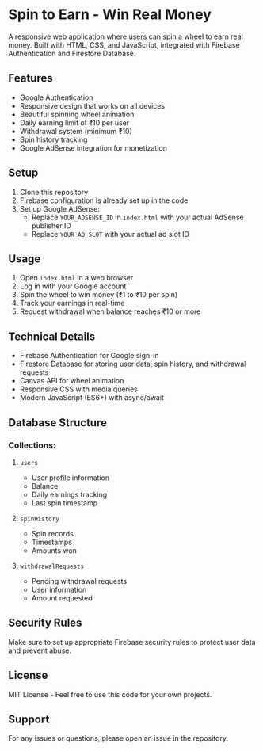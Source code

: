 # Spin to Earn - Win Real Money

A responsive web application where users can spin a wheel to earn real money. Built with HTML, CSS, and JavaScript, integrated with Firebase Authentication and Firestore Database.

## Features

- Google Authentication
- Responsive design that works on all devices
- Beautiful spinning wheel animation
- Daily earning limit of ₹10 per user
- Withdrawal system (minimum ₹10)
- Spin history tracking
- Google AdSense integration for monetization

## Setup

1. Clone this repository
2. Firebase configuration is already set up in the code
3. Set up Google AdSense:
   - Replace `YOUR_ADSENSE_ID` in `index.html` with your actual AdSense publisher ID
   - Replace `YOUR_AD_SLOT` with your actual ad slot ID

## Usage

1. Open `index.html` in a web browser
2. Log in with your Google account
3. Spin the wheel to win money (₹1 to ₹10 per spin)
4. Track your earnings in real-time
5. Request withdrawal when balance reaches ₹10 or more

## Technical Details

- Firebase Authentication for Google sign-in
- Firestore Database for storing user data, spin history, and withdrawal requests
- Canvas API for wheel animation
- Responsive CSS with media queries
- Modern JavaScript (ES6+) with async/await

## Database Structure

### Collections:

1. `users`
   - User profile information
   - Balance
   - Daily earnings tracking
   - Last spin timestamp

2. `spinHistory`
   - Spin records
   - Timestamps
   - Amounts won

3. `withdrawalRequests`
   - Pending withdrawal requests
   - User information
   - Amount requested

## Security Rules

Make sure to set up appropriate Firebase security rules to protect user data and prevent abuse.

## License

MIT License - Feel free to use this code for your own projects.

## Support

For any issues or questions, please open an issue in the repository. 